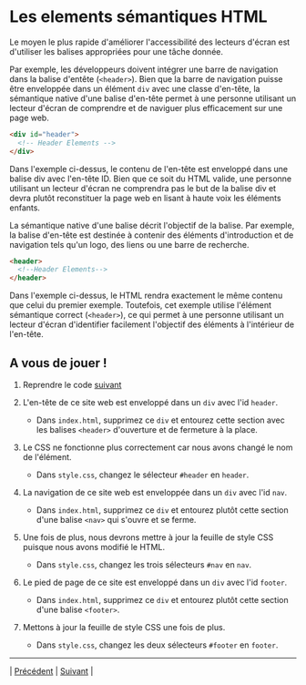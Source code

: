 # Les elements sémantiques HTML

Le moyen le plus rapide d'améliorer l'accessibilité des lecteurs d'écran est d'utiliser les balises appropriées pour une tâche donnée.

Par exemple, les développeurs doivent intégrer une barre de navigation dans la balise d'entête (`<header>`).
Bien que la barre de navigation puisse être enveloppée dans un élément `div` avec une classe d'en-tête, la sémantique native d'une balise d'en-tête permet à une personne utilisant un lecteur d'écran de comprendre et de naviguer plus efficacement sur une page web.

```html
<div id="header">
  <!-- Header Elements -->
</div>
```

Dans l'exemple ci-dessus, le contenu de l'en-tête est enveloppé dans une balise div avec l'en-tête ID. Bien que ce soit du HTML valide, une personne utilisant un lecteur d'écran ne comprendra pas le but de la balise div et devra plutôt reconstituer la page web en lisant à haute voix les éléments enfants.

La sémantique native d'une balise décrit l'objectif de la balise. Par exemple, la balise d'en-tête est destinée à contenir des éléments d'introduction et de navigation tels qu'un logo, des liens ou une barre de recherche.

```html
<header>
  <!--Header Elements-->
</header>
```

Dans l'exemple ci-dessus, le HTML rendra exactement le même contenu que celui du premier exemple. Toutefois, cet exemple utilise l'élément sémantique correct (`<header>`), ce qui permet à une personne utilisant un lecteur d'écran d'identifier facilement l'objectif des éléments à l'intérieur de l'en-tête.

## A vous de jouer !

1. Reprendre le code [suivant](./versions-exercices/v0-11-2/)

2. L'en-tête de ce site web est enveloppé dans un `div` avec l'id `header`.
    - Dans `index.html`, supprimez ce `div` et entourez cette section avec les balises `<header>` d'ouverture et de fermeture à la place.
  
3. Le CSS ne fonctionne plus correctement car nous avons changé le nom de l'élément.
    - Dans `style.css`, changez le sélecteur `#header` en `header`.

4. La navigation de ce site web est enveloppée dans un `div` avec l'id `nav`.
    - Dans `index.html`, supprimez ce `div` et entourez plutôt cette section d'une balise `<nav>` qui s'ouvre et se ferme.
  
5. Une fois de plus, nous devrons mettre à jour la feuille de style CSS puisque nous avons modifié le HTML.
    - Dans `style.css`, changez les trois sélecteurs `#nav` en `nav`. 
  
6. Le pied de page de ce site est enveloppé dans un `div` avec l'id `footer`.
    - Dans `index.html`, supprimez ce `div` et entourez plutôt cette section d'une balise `<footer>`.

7. Mettons à jour la feuille de style CSS une fois de plus.
    - Dans `style.css`, changez les deux sélecteurs `#footer` en `footer`.
 
___
| [Précédent](./1-intro.md)       | [Suivant](./3-aria.md)   |
